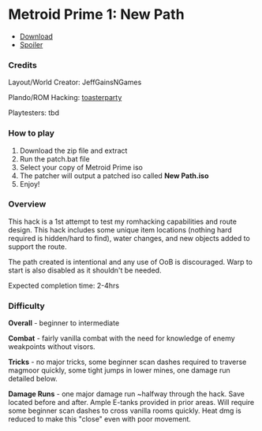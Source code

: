 # Metroid Prime 1: New Path
- [Download](https://github.com/JeffGainsNGames/MP1-New-Path/releases/download/v0.9/New.Path-v0.9.zip)
- [Spoiler](spoiler/spoiler.md)

### Credits

Layout/World Creator: JeffGainsNGames

Plando/ROM Hacking: [toasterparty](https://github.com/toasterparty/metroid-prime-fanhacks)

Playtesters: tbd

### How to play
1. Download the zip file and extract
2. Run the patch.bat file
3. Select your copy of Metroid Prime iso
4. The patcher will output a patched iso called **New Path.iso**
5. Enjoy!

### Overview

This hack is a 1st attempt to test my romhacking capabilities and route design. This hack includes some unique item locations (nothing hard required is hidden/hard to find), water changes, and new objects added to support the route.

The path created is intentional and any use of OoB is discouraged. Warp to start is also disabled as it shouldn't be needed.

Expected completion time: 2-4hrs

### Difficulty

**Overall** - beginner to intermediate

**Combat** - fairly vanilla combat with the need for knowledge of enemy weakpoints without visors.

**Tricks** - no major tricks, some beginner scan dashes required to traverse magmoor quickly, some tight jumps in lower mines, one damage run detailed below.

**Damage Runs** - one major damage run ~halfway through the hack. Save located before and after. Ample E-tanks provided in prior areas. Will require some beginner scan dashes to cross vanilla rooms quickly. Heat dmg is reduced to make this "close" even with poor movement.  
